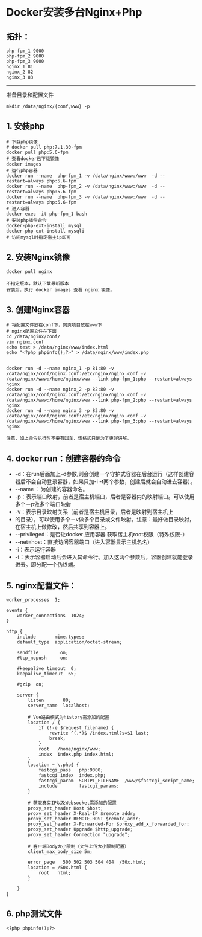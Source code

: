 # Docker安装多台Nginx+Php

## 拓扑：

    php-fpm_1 9000
    php-fpm_2 9000
    php-fpm_3 9000
    nginx_1 81
    nginx_2 82
    nginx_3 83
    

---

准备目录和配置文件
    
    mkdir /data/nginx/{conf,www} -p

## 1. 安装php

    # 下载php镜像
    # docker pull php:7.1.30-fpm
    docker pull php:5.6-fpm
    # 查看docker已下载镜像
    docker images 
    # 运行php容器
    docker run --name  php-fpm_1 -v /data/nginx/www:/www  -d --restart=always php:5.6-fpm
    docker run --name  php-fpm_2 -v /data/nginx/www:/www  -d --restart=always php:5.6-fpm
    docker run --name  php-fpm_3 -v /data/nginx/www:/www  -d --restart=always php:5.6-fpm
    # 进入容器
    docker exec -it php-fpm_1 bash
    # 安装php插件命令
    docker-php-ext-install mysql
    docker-php-ext-install mysqli
    # 访问mysql时指定宿主ip即可


## 2. 安装Nginx镜像

    docker pull nginx

    不指定版本，默认下载最新版本
    安装后，执行 docker images 查看 nginx 镜像。
## 3. 创建Nginx容器

    # 将配置文件放在conf下，网页项目放在www下
    # nginx配置文件在下面
    cd /data/nginx/conf/
    vim nginx.conf
    echo test > /data/nginx/www/index.html
    echo "<?php phpinfo();?>" > /data/nginx/www/index.php
    
    
    docker run -d --name nginx_1 -p 81:80 -v /data/nginx/conf/nginx.conf:/etc/nginx/nginx.conf -v /data/nginx/www:/home/nginx/www --link php-fpm_1:php --restart=always nginx
    docker run -d --name nginx_2 -p 82:80 -v /data/nginx/conf/nginx.conf:/etc/nginx/nginx.conf -v /data/nginx/www:/home/nginx/www --link php-fpm_2:php --restart=always nginx
    docker run -d --name nginx_3 -p 83:80 -v /data/nginx/conf/nginx.conf:/etc/nginx/nginx.conf -v /data/nginx/www:/home/nginx/www --link php-fpm_3:php --restart=always nginx
    
    注意，如上命令执行时不要有回车，该格式只是为了更好讲解。
    
## 4. docker run：创建容器的命令

- -d：在run后面加上-d参数,则会创建一个守护式容器在后台运行（这样创建容器后不会自动登录容器，如果只加-i -t两个参数，创建后就会自动进去容器）。
- --name ：为创建的容器命名。
- -p：表示端口映射，前者是宿主机端口，后者是容器内的映射端口。可以使用多个－p做多个端口映射
- -v：表示目录映射关系（前者是宿主机目录，后者是映射到宿主机上
- 的目录），可以使用多个－v做多个目录或文件映射。注意：最好做目录映射，在宿主机上做修改，然后共享到容器上。
- --privileged：是否让docker 应用容器 获取宿主机root权限（特殊权限-）
- --net=host：直接访问容器端口（进入容器显示主机名名）
- -i：表示运行容器
- -t：表示容器启动后会进入其命令行。加入这两个参数后，容器创建就能登录进去。即分配一个伪终端。

## 5. nginx配置文件：

    worker_processes  1;
    
    events {
        worker_connections  1024;
    }
    
    http {
        include       mime.types;
        default_type  application/octet-stream;
    
        sendfile        on;
        #tcp_nopush     on;
    
        #keepalive_timeout  0;
        keepalive_timeout  65;
    
        #gzip  on;
    
        server {
            listen       80;
            server_name  localhost;
    
            # Vue路由模式为history需添加的配置
            location / {
                if (!-e $request_filename) {
                    rewrite ^(.*)$ /index.html?s=$1 last;
                    break;
                }
                root   /home/nginx/www;
                index  index.php index.html;
            }
            location ~ \.php$ {
                fastcgi_pass   php:9000;
                fastcgi_index  index.php;
                fastcgi_param  SCRIPT_FILENAME  /www/$fastcgi_script_name;
                include        fastcgi_params;
            }
    
            # 获取真实IP以及Websocket需添加的配置
            proxy_set_header Host $host;
            proxy_set_header X-Real-IP $remote_addr;
            proxy_set_header REMOTE-HOST $remote_addr;
            proxy_set_header X-Forwarded-For $proxy_add_x_forwarded_for;
            proxy_set_header Upgrade $http_upgrade;
            proxy_set_header Connection "upgrade";
    
            # 客户端Body大小限制（文件上传大小限制配置）
            client_max_body_size 5m;
    
            error_page   500 502 503 504 404  /50x.html;
            location = /50x.html {
                root   html;
            }
    
        }
    }

## 6. php测试文件

    <?php phpinfo();?>


